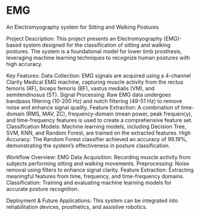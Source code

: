 # EMG
An Electromyography system for Sitting and Walking Postures

Project Description: This project presents an Electromyography (EMG)-based system designed for the classification of sitting and walking postures. The system is a foundational model for lower limb prosthesis, leveraging machine learning techniques to recognize human postures with high accuracy.

Key Features:
Data Collection: EMG signals are acquired using a 4-channel Clarity Medical EMG machine, capturing muscle activity from the rectus femoris (RF), biceps femoris (BF), vastus medialis (VM), and semitendinosus (ST).
Signal Processing: Raw EMG data undergoes bandpass filtering (10-200 Hz) and notch filtering (49-51 Hz) to remove noise and enhance signal quality.
Feature Extraction: A combination of time-domain (RMS, MAV, ZC), frequency-domain (mean power, peak frequency), and time-frequency features is used to create a comprehensive feature set.
Classification Models: Machine learning models, including Decision Tree, SVM, KNN, and Random Forest, are trained on the extracted features.
High Accuracy: The Random Forest classifier achieved an accuracy of 99.19%, demonstrating the system’s effectiveness in posture classification.


Workflow Overview:
EMG Data Acquisition: Recording muscle activity from subjects performing sitting and walking movements.
Preprocessing: Noise removal using filters to enhance signal clarity.
Feature Extraction: Extracting meaningful features from time, frequency, and time-frequency domains.
Classification: Training and evaluating machine learning models for accurate posture recognition.

Deployment & Future Applications: This system can be integrated into rehabilitation devices, prosthetics, and assistive robotics.
